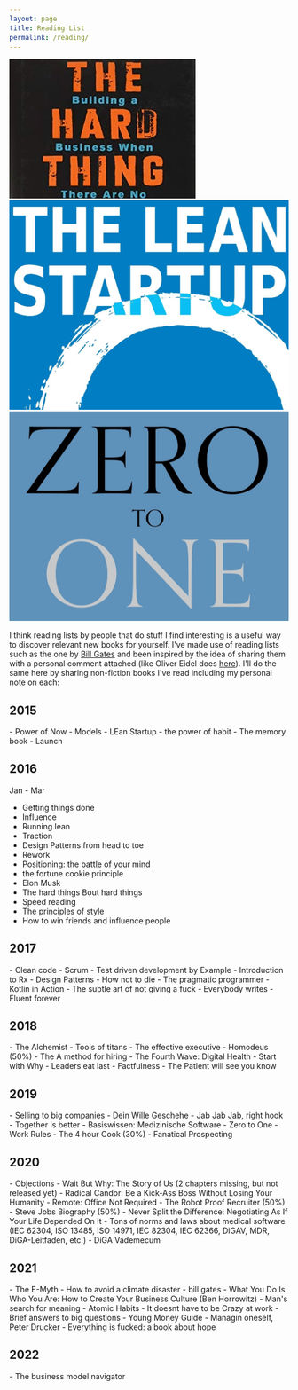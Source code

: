 ```yaml
---
layout: page
title: Reading List
permalink: /reading/
---
```

<div class="gallery-box">
  <div class="gallery">
    <img src="/images/bookcovers/hardthing.jpeg" loading="lazy">
    <img src="/images/bookcovers/leanstartup.jpeg" loading="lazy">
    <img src="/images/bookcovers/zerotoone.jpeg" loading="lazy">
  </div>
</div>

I think reading lists by people that do stuff I find interesting is a useful way to discover relevant new books for yourself. I've made use of reading lists such as the one by <u>Bill Gates</u> and been inspired by the idea of sharing them with a personal comment attached (like Oliver Eidel does <u>here</u>). I'll do the same here by sharing non-fiction books I've read including my personal note on each:

<h2>2015</h2>
- Power of Now
- Models
- LEan Startup
- the power of habit
- The memory book
- Launch

<h2>2016</h2>

Jan - Mar
- Getting things done
- Influence
- Running lean
- Traction
- Design Patterns from head to toe
- Rework
- Positioning: the battle of your mind
- the fortune cookie principle
- Elon Musk
- The hard things Bout hard things
- Speed reading
- The principles of style
- How to win friends and influence people

<h2>2017</h2>
- Clean code
- Scrum
- Test driven development by Example
- Introduction to Rx
- Design Patterns
- How not to die
- The pragmatic programmer
- Kotlin in Action
- The subtle art of not giving a fuck
- Everybody writes
- Fluent forever

<h2>2018</h2>
- The Alchemist
- Tools of titans
- The effective executive
- Homodeus (50%)
- The A method for hiring
- The Fourth Wave: Digital Health
- Start with Why
- Leaders eat last
- Factfulness
- The Patient will see you know

<h2>2019</h2>
- Selling to big companies
- Dein Wille Geschehe
- Jab Jab Jab, right hook
- Together is better
- Basiswissen: Medizinische Software
- Zero to One
- Work Rules
- The 4 hour Cook (30%)
- Fanatical Prospecting

<h2>2020</h2>
- Objections
- Wait But Why: The Story of Us (2 chapters missing, but not released yet)
- Radical Candor: Be a Kick-Ass Boss Without Losing Your Humanity
- Remote: Office Not Required
- The Robot Proof Recruiter (50%)
- Steve Jobs Biography (50%)
- Never Split the Difference: Negotiating As If Your Life Depended On It
- Tons of norms and laws about medical software (IEC 62304, ISO 13485, ISO 14971, IEC 82304, IEC 62366, DiGAV, MDR, DiGA-Leitfaden, etc.)
- DiGA Vademecum

<h2>2021</h2>
- The E-Myth
- How to avoid a climate disaster - bill gates
- What You Do Is Who You Are: How to Create Your Business Culture (Ben Horrowitz)
- Man's search for meaning
- Atomic Habits
- It doesnt have to be Crazy at work
- Brief answers to big questions
- Young Money Guide
- Managin oneself, Peter Drucker
- Everything is fucked: a book about hope

<h2>2022</h2>
- The business model navigator
